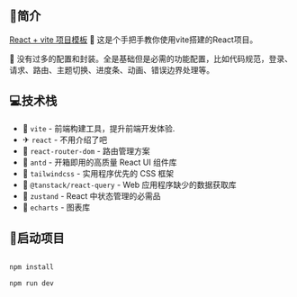 ## 👊简介

[React + vite 项目模板](https://github.com/iamzwq/react-temp-admin) 🌈 这是个手把手教你使用vite搭建的React项目。

🎯 没有过多的配置和封装。全是基础但是必需的功能配置，比如代码规范，登录、请求、路由、主题切换、进度条、动画、错误边界处理等。

## 💻技术栈

- 🌵 `vite` - 前端构建工具，提升前端开发体验.
- ✈ `react` - 不用介绍了吧
- 🎉 `react-router-dom` - 路由管理方案
- 🎨 `antd` - 开箱即用的高质量 React UI 组件库
- 💅 `tailwindcss` - 实用程序优先的 CSS 框架
- 📑 `@tanstack/react-query` - Web 应用程序缺少的数据获取库
- 🐻 `zustand` - React 中状态管理的必需品
- 🎇 `echarts` - 图表库

## 🍼启动项目

```bash

npm install

npm run dev
```
